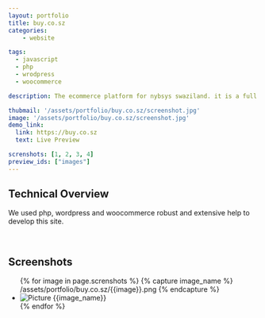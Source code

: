 ```yaml
---
layout: portfolio
title: buy.co.sz
categories: 
    - website

tags:
  - javascript
  - php
  - wrodpress
  - woocommerce

description: The ecommerce platform for nybsys swaziland. it is a full e-commerce platform build using wordpress and woocommerce.

thubmail: '/assets/portfolio/buy.co.sz/screenshot.jpg'
image: '/assets/portfolio/buy.co.sz/screenshot.jpg'
demo_link:
  link: https://buy.co.sz
  text: Live Preview

screnshots: [1, 2, 3, 4]
preview_ids: ["images"]
---
```


## Technical Overview

We used php, wordpress and woocommerce robust and extensive help to develop this site.

<br />

## Screenshots

<div class="image-viewer">
  <ul id="images" class="unlist">
  {% for image in page.screnshots %}
    {% capture image_name %}
       /assets/portfolio/buy.co.sz/{{image}}.png
    {% endcapture %}
    <li>
      <img loading="lazy" src="{{image_name}}" alt="Picture {{image_name}}">
    </li>
    {% endfor %}
  </ul>
</div>
